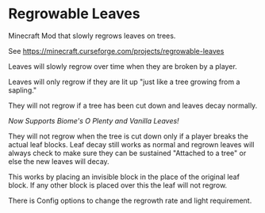 # Regrowable Leaves
Minecraft Mod that slowly regrows leaves on trees.

See https://minecraft.curseforge.com/projects/regrowable-leaves

Leaves will slowly regrow over time when they are broken by a player.

Leaves will only regrow if they are lit up "just like a tree growing from a sapling."

They will not regrow if a tree has been cut down and leaves decay normally.

*Now Supports Biome's O Plenty and Vanilla Leaves!*

They will not regrow when the tree is cut down only if a player breaks the actual leaf blocks. Leaf decay still works as normal and regrown leaves will always check to make sure they can be sustained "Attached to a tree" or else the new leaves will decay.

This works by placing an invisible block in the place of the original leaf block. If any other block is placed over this the leaf will not regrow.

There is Config options to change the regrowth rate and light requirement.